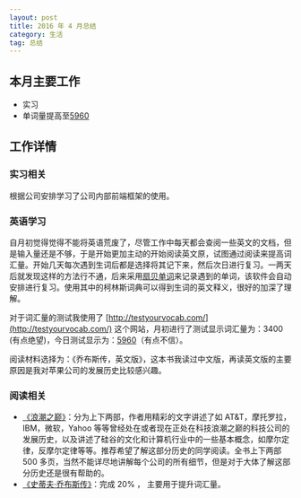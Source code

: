 ```yaml
---
layout: post
title: 2016 年 4 月总结
category: 生活
tag: 总结
---
```



## 本月主要工作

+ 实习
+ 单词量提高至[5960](http://testyourvocab.com/result?user=6523193)

## 工作详情

### 实习相关

根据公司安排学习了公司内部前端框架的使用。

### 英语学习

自月初觉得觉得不能将英语荒废了，尽管工作中每天都会查阅一些英文的文档，但是输入量还是不够，于是开始更加主动的开始阅读英文原，试图通过阅读来提高词汇量。开始几天每次遇到生词后都是选择将其记下来，然后次日进行复习。一两天后就发现这样的方法行不通，后来采用[扇贝单词](http://www.shanbay.com/)来记录遇到的单词，该软件会自动安排进行复习。使用其中的柯林斯词典可以得到生词的英文释义，很好的加深了理解。

对于词汇量的测试我使用了 [http://testyourvocab.com/](http://testyourvocab.com/) 这个网站，月初进行了测试显示词汇量为：3400 (有点绝望)，今日测试显示为：[5960](http://testyourvocab.com/result?user=6523193)（有点不信）。

阅读材料选择为：《乔布斯传，英文版》，这本书我读过中文版，再读英文版的主要原因是我对苹果公司的发展历史比较感兴趣。

### 阅读相关

+ [《浪潮之巅》](https://book.douban.com/subject/6709783/)：分为上下两部，作者用精彩的文字讲述了如 AT&T，摩托罗拉，IBM，微软，Yahoo 等等曾经处在或者现在正处在科技浪潮之巅的科技公司的发展历史，以及讲述了硅谷的文化和计算机行业中的一些基本概念，如摩尔定律，反摩尔定律等等。推荐希望了解这部分历史的同学阅读。全书上下两部 500 多页，当然不能详尽地讲解每个公司的所有细节，但是对于大体了解这部分历史还是很有帮助的。
+ [《史蒂夫·乔布斯传》](https://book.douban.com/subject/6798611/)：完成 20% ， 主要用于提升词汇量。
